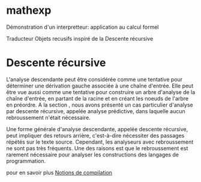 mathexp
=======

Démonstration d'un interpretteur: application au calcul formel

Traducteur Objets recusifs inspiré de la  Descente récursive

Descente récursive
==================

L'analyse descendante peut être considérée comme une tentative pour déterminer une dérivation gauche associée à une chaîne d'entrée. Elle peut être vue aussi comme une tentative pour construire un arbre d'analyse de la chaîne d'entrée, en partant de la racine et en créant les noeuds de l'arbre en préordre. A la section , nous avons présenté un cas particulier d'analyse par descente récursive, appelée analyse prédictive, dans laquelle aucun rebroussement n'était nécessaire.

Une forme générale d'analyse descendante, appelée descente récursive, peut impliquer des retours arrière, c'est-à-dire nécessiter des passages répétés sur le texte source. Cependant, les analyseurs avec rebroussement ne sont pas très fréquents. Une des raisons est que le rebroussement est rarement nécessaire pour analyser les constructions des langages de programmation.

pour en savoir plus [Notions de compilation](http://www.infeig.unige.ch/support/cpil/lect/recurs/web.html)
